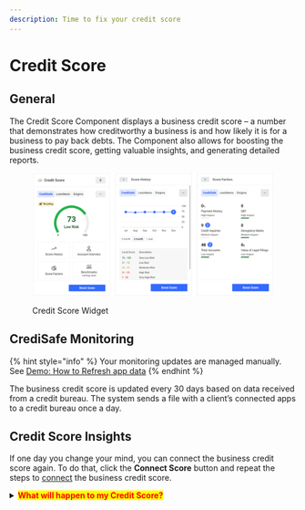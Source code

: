 ```yaml
---
description: Time to fix your credit score
---
```


# Credit Score

## General

The Credit Score Component displays a business credit score – a number that demonstrates how creditworthy a business is and how likely it is for a business to pay back debts. The Component also allows for boosting the business credit score, getting valuable insights, and generating detailed reports.

<figure><img src="../../../.gitbook/assets/Credit-Score-Component-127 (1).png" alt=""><figcaption><p>Credit Score Widget</p></figcaption></figure>

## CrediSafe Monitoring

{% hint style="info" %}
Your monitoring updates are managed manually. See [Demo: How to Refresh app data](https://upswot.atlassian.net/wiki/spaces/UPSWOT/pages/1102675992/Credit+Score+Business+Web+Component)
{% endhint %}

The business credit score is updated every 30 days based on data received from a credit bureau. The system sends a file with a client’s connected apps to a credit bureau once a day.

## Credit Score Insights

If one day you change your mind, you can connect the business credit score again. To do that, click the **Connect Score** button and repeat the steps to [connect](https://upswot.atlassian.net/wiki/spaces/UPSWOT/pages/1107623973/3.+Connect+Credit+Score#Connect-credit-score) the business credit score.

<details>

<summary><mark style="color:red;"><strong>What will happen to my Credit Score?</strong></mark></summary>

Nothing, there is only way up. The program will never worsen your Credit Score ;)

</details>

